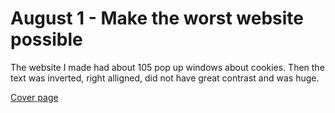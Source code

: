 #  August 1 - Make the worst website possible

The website I made had about 105 pop up windows about cookies. Then the text was inverted, right alligned, did not have great contrast and was huge.

[Cover page](https://replit.com/@not-ethan/WORST-WEBSITE-EVER?v=1)